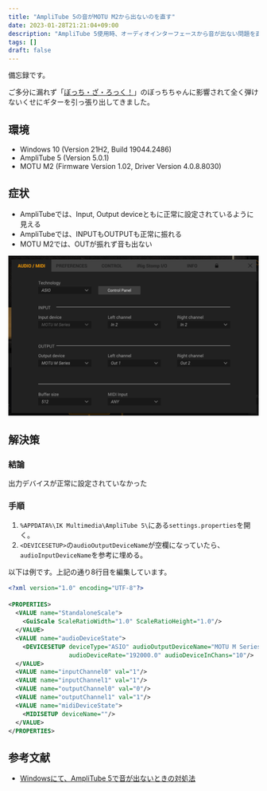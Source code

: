 ```yaml
---
title: "AmpliTube 5の音がMOTU M2から出ないのを直す"
date: 2023-01-28T21:21:04+09:00
description: "AmpliTube 5使用時、オーディオインターフェースから音が出ない問題を直せたので備忘録として手法を書き留めます"
tags: []
draft: false
---
```


備忘録です。

ご多分に漏れず「[ぼっち・ざ・ろっく！](https://bocchi.rocks/)」のぼっちちゃんに影響されて全く弾けないくせにギターを引っ張り出してきました。

## 環境

- Windows 10 (Version 21H2, Build 19044.2486)
- AmpliTube 5 (Version 5.0.1)
- MOTU M2 (Firmware Version 1.02, Driver Version 4.0.8.8030)

## 症状

- AmpliTubeでは、Input, Output deviceともに正常に設定されているように見える
- AmpliTubeでは、INPUTもOUTPUTも正常に振れる
- MOTU M2では、OUTが振れず音も出ない

![設定画面](./option.png)

## 解決策

### 結論

出力デバイスが正常に設定されていなかった

### 手順

1. `%APPDATA%\IK Multimedia\AmpliTube 5\`にある`settings.properties`を開く。
2. `<DEVICESETUP>`の`audioOutputDeviceName`が空欄になっていたら、`audioInputDeviceName`を参考に埋める。

以下は例です。上記の通り8行目を編集しています。

```xml
<?xml version="1.0" encoding="UTF-8"?>

<PROPERTIES>
  <VALUE name="StandaloneScale">
    <GuiScale ScaleRatioWidth="1.0" ScaleRatioHeight="1.0"/>
  </VALUE>
  <VALUE name="audioDeviceState">
    <DEVICESETUP deviceType="ASIO" audioOutputDeviceName="MOTU M Series" audioInputDeviceName="MOTU M Series"
                 audioDeviceRate="192000.0" audioDeviceInChans="10"/>
  </VALUE>
  <VALUE name="inputChannel0" val="1"/>
  <VALUE name="inputChannel1" val="1"/>
  <VALUE name="outputChannel0" val="0"/>
  <VALUE name="outputChannel1" val="1"/>
  <VALUE name="midiDeviceState">
    <MIDISETUP deviceName=""/>
  </VALUE>
</PROPERTIES>
```

## 参考文献

- [Windowsにて、AmpliTube 5で音が出ないときの対処法](https://note.com/ikmultimedia_jp/n/n0b11b4fb4d08)
